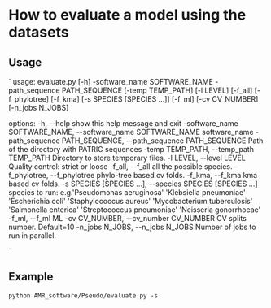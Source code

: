 # How to evaluate a model using the datasets
## Usage

`
usage: evaluate.py [-h] -software_name SOFTWARE_NAME -path_sequence PATH_SEQUENCE [-temp TEMP_PATH] [-l LEVEL] [-f_all] [-f_phylotree] [-f_kma] [-s SPECIES [SPECIES ...]] [-f_ml] [-cv CV_NUMBER]
                   [-n_jobs N_JOBS]

options:
  -h, --help            show this help message and exit
  -software_name SOFTWARE_NAME, --software_name SOFTWARE_NAME
                        software_name
  -path_sequence PATH_SEQUENCE, --path_sequence PATH_SEQUENCE
                        Path of the directory with PATRIC sequences
  -temp TEMP_PATH, --temp_path TEMP_PATH
                        Directory to store temporary files.
  -l LEVEL, --level LEVEL
                        Quality control: strict or loose
  -f_all, --f_all       all the possible species.
  -f_phylotree, --f_phylotree
                        phylo-tree based cv folds.
  -f_kma, --f_kma       kma based cv folds.
  -s SPECIES [SPECIES ...], --species SPECIES [SPECIES ...]
                        species to run: e.g.'Pseudomonas aeruginosa' 'Klebsiella pneumoniae' 'Escherichia coli' 'Staphylococcus aureus' 'Mycobacterium tuberculosis' 'Salmonella enterica'
                        'Streptococcus pneumoniae' 'Neisseria gonorrhoeae'
  -f_ml, --f_ml         ML
  -cv CV_NUMBER, --cv_number CV_NUMBER
                        CV splits number. Default=10
  -n_jobs N_JOBS, --n_jobs N_JOBS
                        Number of jobs to run in parallel.


`
## Example

`
python AMR_software/Pseudo/evaluate.py -s 
`



